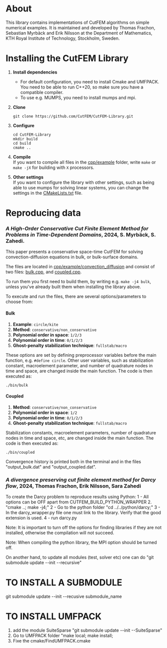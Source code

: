 # About 
This library contains implementations of CutFEM algorithms on simple numerical examples. It is maintained and developed by Thomas Frachon, Sebastian Myrbäck and Erik Nilsson at the Department of Mathematics, KTH Royal Institute of Technology, Stockholm, Sweden.


# Installing the CutFEM Library

1. **Install dependencies**
    * For default configuration, you need to install Cmake and UMFPACK. You need to be able to run C++20, so make sure you have a compatible compiler.
    * To use e.g. MUMPS, you need to install mumps and mpi.

2. **Clone**
    ```
    git clone https://github.com/CutFEM/CutFEM-Library.git
    ```
3. **Configure**
    ```
    cd CutFEM-Library
    mkdir build
    cd build
    cmake ..
    ```
4. **Compile** \
    If you want to compile all files in the [cpp/example](cpp/example) folder, write ```make``` or ```make -jX``` for building with ```X``` processors. 

5. **Other settings** \
    If you want to configure the library with other settings, such as being able to use mumps for solving linear systems, you can change the settings in the [CMakeLists.txt](CMakeLists.txt) file.


# Reproducing data

### *A High-Order Conservative Cut Finite Element Method for Problems in Time-Dependent Domains*, 2024, S. Myrbäck, S. Zahedi.

This paper presents a conservative space-time CutFEM for solving convection-diffusion equations in bulk, or bulk-surface domains.

The files are located in [cpp/example/convection_diffusion](cpp/example/convection_diffusion/) and consist of two files: [bulk.cpp](cpp/example/convection_diffusion/bulk.cpp), and [coupled.cpp](cpp/example/convection_diffusion/coupled.cpp).

To run them you first need to build them, by writing e.g. ```make -j4 bulk```, unless you've already built them when installing the library above.

To execute and run the files, there are several options/parameters to choose from:

#### Bulk

1. **Example**: ```circle/kite```
2. **Method**: ```conservative/non_conservative```
3. **Polynomial order in space**: ```1/2/3```
4. **Polynomial order in time**: ```0/1/2/3```
5. **Ghost-penalty stabilization technique**: ```fullstab/macro```

These options are set by defining preprocessor variables before the main function, e.g. ```#define circle```. Other user variables, such as stabilization constant, macroelement parameter, and number of quadrature nodes in time and space, are changed inside the main function. The code is then executed as:

```
./bin/bulk
```


#### Coupled

1. **Method**: ```conservative/non_conservative```
2. **Polynomial order in space**: ```1/2```
3. **Polynomial order in time**: ```0/1/2/3```
4. **Ghost-penalty stabilization technique**: ```fullstab/macro```

Stabilization constants, macroelement parameters, number of quadrature nodes in time and space, etc, are changed inside the main function. The code is then executed as:

```
./bin/coupled
```
Convergence history is printed both in the terminal and in the files "output_bulk.dat" and "output_coupled.dat". 


### *A divergence preserving cut finite element method for Darcy flow*, 2024, Thomas Frachon, Erik Nilsson, Sara Zahedi
To create the Darcy problem to reproduce results using Python:
1 - All options can be OFF apart from CUTFEM_BUILD_PYTHON_WRAPPER
2. "cmake ..; make -j4;"
2 - Go to the python folder
"cd ../../python/darcy;"
3 - In the darcy_wrapper.py file one must link to the library. Verify that the good extension is used.
4 - run darcy.py


Note: It is important to turn off the options for finding libraries if they are not installed, otherwise the compilation will not succeed.

Note: When compiling the python library, the MPI option should be turned off.

On another hand, to update all modules (test, solver etc) one can do
"git submodule update --init --recursive"


# TO INSTALL A SUBMODULE
git submodule update --init --recusive submodule_name

# TO INSTALL UMFPACK
1. add the module SuiteSparse
"git submodule update --init --SuiteSparse"
2. Go to UMFPACK folder
"make local; make install;
3. Fixe the cmake/FindUMFPACK.cmake



